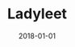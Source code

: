 ---
layout: site
title: "Ladyleet"
date: 2018-01-01
categories: [community]
version: 2.4.1
major: 2
minor: 4
patch: 1
slug: ladyleet
link: https://ladyleet.com/
submitter: lpolepeddi
permalink: /sites/:slug
---